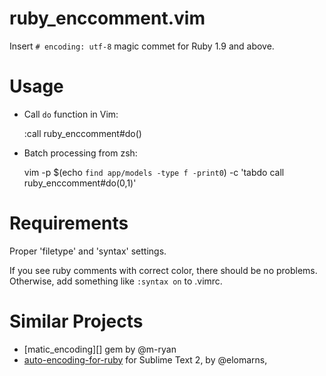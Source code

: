 ruby_enccomment.vim
===================

Insert `# encoding: utf-8` magic commet for Ruby 1.9 and above.


Usage
=====

- Call `do` function in Vim:

    :call ruby_enccomment#do()

- Batch processing from zsh:

    vim -p $(echo `find app/models -type f -print0`) -c 'tabdo call ruby_enccomment#do(0,1)'


Requirements
============

Proper 'filetype' and 'syntax' settings.

If you see ruby comments with correct color, there should be no problems.
Otherwise, add something like `:syntax on` to .vimrc.


Similar Projects
================

- [matic_encoding][] gem by @m-ryan
- [auto-encoding-for-ruby][] for Sublime Text 2, by @elomarns,


[magic_encoding]: https://github.com/m-ryan/magic_encoding
[auto-encoding-for-ruby]: https://github.com/elomarns/auto-encoding-for-ruby
